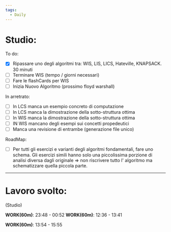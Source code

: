 ```yaml
---
tags:
  - Daily
---
```


# Studio:

To do:

- [x] Ripassare uno degli algoritmi tra: WIS, LIS, LICS, Hateville, KNAPSACK. 30 minuti
- [ ] Terminare WIS (tempo / giorni necessari)
- [ ] Fare le flashCards per WIS
- [ ] Inizia Nuovo Algoritmo (prossimo floyd warshall)

In arretrato: 

- [ ] In LCS manca un esempio concreto di computazione
- [ ] In LCS manca la dimostrazione della sotto-struttura ottima
- [ ] In WIS manca la dimostrazione della sotto-struttura ottima 
- [ ] IN WIS mancano degli esempi sui concetti propedeutici
- [ ] Manca una revisione di entrambe (generazione file unico)

RoadMap: 

- [ ] Per tutti gli esercizi e varianti degli algoritmi fondamentali, fare uno schema. Gli esercizi simili hanno solo una piccolissima porzione di analisi diversa dagli originale => non riscrivere tutto l' algoritmo ma schematizzare quella piccola parte. 

***

# Lavoro svolto:

(Studio)

**WORK(60m)**: 23:48 - 00:52
**WORK(60m)**: 12:36 - 13:41

**WORK(60m)**: 13:54 - 15:55